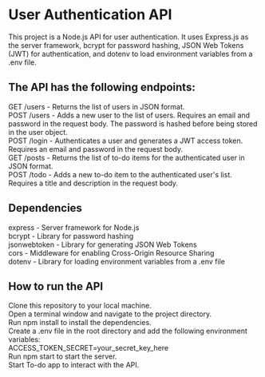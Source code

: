 # User Authentication API

This project is a Node.js API for user authentication. It uses Express.js as the server framework, bcrypt for password hashing, JSON Web Tokens (JWT) for authentication, and dotenv to load environment variables from a .env file.

## The API has the following endpoints:

GET /users - Returns the list of users in JSON format.  
POST /users - Adds a new user to the list of users. Requires an email and password in the request body. The password is hashed before being stored in the user object.  
POST /login - Authenticates a user and generates a JWT access token. Requires an email and password in the request body.  
GET /posts - Returns the list of to-do items for the authenticated user in JSON format.  
POST /todo - Adds a new to-do item to the authenticated user's list. Requires a title and description in the request body.  

## Dependencies

express - Server framework for Node.js  
bcrypt - Library for password hashing  
jsonwebtoken - Library for generating JSON Web Tokens  
cors - Middleware for enabling Cross-Origin Resource Sharing  
dotenv - Library for loading environment variables from a .env file  

## How to run the API

Clone this repository to your local machine.  
Open a terminal window and navigate to the project directory.  
Run npm install to install the dependencies.  
Create a .env file in the root directory and add the following environment variables:  
ACCESS_TOKEN_SECRET=your_secret_key_here  
Run npm start to start the server.  
Start To-do app to interact with the API.  
